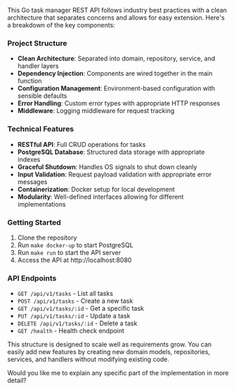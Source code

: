 This Go task manager REST API follows industry best practices with a clean architecture that separates concerns and allows for easy extension. Here's a breakdown of the key components:

### Project Structure

- **Clean Architecture**: Separated into domain, repository, service, and handler layers
- **Dependency Injection**: Components are wired together in the main function
- **Configuration Management**: Environment-based configuration with sensible defaults
- **Error Handling**: Custom error types with appropriate HTTP responses
- **Middleware**: Logging middleware for request tracking

### Technical Features

- **RESTful API**: Full CRUD operations for tasks
- **PostgreSQL Database**: Structured data storage with appropriate indexes
- **Graceful Shutdown**: Handles OS signals to shut down cleanly
- **Input Validation**: Request payload validation with appropriate error messages
- **Containerization**: Docker setup for local development
- **Modularity**: Well-defined interfaces allowing for different implementations

### Getting Started

1. Clone the repository
2. Run `make docker-up` to start PostgreSQL
3. Run `make run` to start the API server
4. Access the API at http://localhost:8080

### API Endpoints

- `GET /api/v1/tasks` - List all tasks
- `POST /api/v1/tasks` - Create a new task
- `GET /api/v1/tasks/:id` - Get a specific task
- `PUT /api/v1/tasks/:id` - Update a task
- `DELETE /api/v1/tasks/:id` - Delete a task
- `GET /health` - Health check endpoint

This structure is designed to scale well as requirements grow. You can easily add new features by creating new domain models, repositories, services, and handlers without modifying existing code.

Would you like me to explain any specific part of the implementation in more detail?
